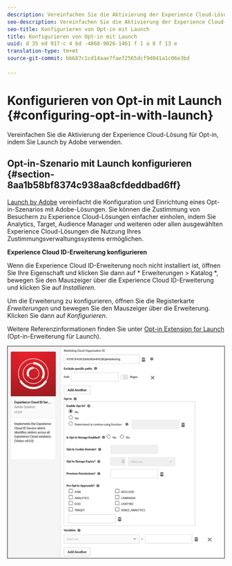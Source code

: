 ```yaml
---
description: Vereinfachen Sie die Aktivierung der Experience Cloud-Lösung für Opt-in, indem Sie Launch by Adobe verwenden.
seo-description: Vereinfachen Sie die Aktivierung der Experience Cloud-Lösung für Opt-in, indem Sie Launch by Adobe verwenden.
seo-title: Konfigurieren von Opt-in mit Launch
title: Konfigurieren von Opt-in mit Launch
uuid: d 35 ed 917-c 4 bd -4868-9026-1461 f 1 a 8 f 13 e
translation-type: tm+mt
source-git-commit: bb687c1cd14aae7faef2565dcf9d041a1c06e3bd

---
```



# Konfigurieren von Opt-in mit Launch {#configuring-opt-in-with-launch}

Vereinfachen Sie die Aktivierung der Experience Cloud-Lösung für Opt-in, indem Sie Launch by Adobe verwenden.

## Opt-in-Szenario mit Launch konfigurieren {#section-8aa1b58bf8374c938aa8cfdeddbad6ff}

[Launch by Adobe](https://docs.adobelaunch.com/) vereinfacht die Konfiguration und Einrichtung eines Opt-in-Szenarios mit Adobe-Lösungen. Sie können die Zustimmung von Besuchern zu Experience Cloud-Lösungen einfacher einholen, indem Sie Analytics, Target, Audience Manager und weiteren oder allen ausgewählten Experience Cloud-Lösungen die Nutzung Ihres Zustimmungsverwaltungssystems ermöglichen.

**Experience Cloud ID-Erweiterung konfigurieren**

Wenn die Experience Cloud ID-Erweiterung noch nicht installiert ist, öffnen Sie Ihre Eigenschaft und klicken Sie dann auf * Erweiterungen &gt; Katalog *, bewegen Sie den Mauszeiger über die Experience Cloud ID-Erweiterung und klicken Sie auf *Installieren*.

Um die Erweiterung zu konfigurieren, öffnen Sie die Registerkarte *Erweiterungen* und bewegen Sie den Mauszeiger über die Erweiterung. Klicken Sie dann auf *Konfigurieren*.

Weitere Referenzinformationen finden Sie unter [Opt-in Extension for Launch](https://docs.adobelaunch.com/extension-reference/web/experience-cloud-id-service-extension) (Opt-in-Erweiterung für Launch).

![](assets/optin-launch.jpg)

